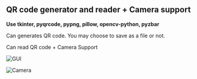 ## QR code generator and reader + Camera support

**Use tkinter, pyqrcode, pypng, pillow, opencv-python, pyzbar**

Can generates QR code. You may choose to save as a file or not.

Can read QR code + Camera Support

![GUI](https://github.com/FujiAshira48261571644143/QR/blob/main/qr_gui.png?raw=true)

![Camera](https://github.com/FujiAshira48261571644143/QR/blob/main/cam.png?raw=true)
